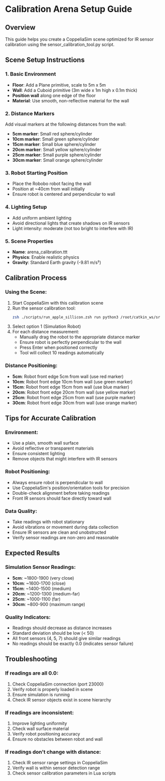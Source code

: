 # Calibration Arena Setup Guide

## Overview
This guide helps you create a CoppeliaSim scene optimized for IR sensor calibration using the sensor_calibration_tool.py script.

## Scene Setup Instructions

### 1. Basic Environment
- **Floor**: Add a Plane primitive, scale to 5m x 5m
- **Wall**: Add a Cuboid primitive (3m wide x 1m high x 0.1m thick)
- **Position wall** along one edge of the floor
- **Material**: Use smooth, non-reflective material for the wall

### 2. Distance Markers
Add visual markers at the following distances from the wall:
- **5cm marker**: Small red sphere/cylinder
- **10cm marker**: Small green sphere/cylinder  
- **15cm marker**: Small blue sphere/cylinder
- **20cm marker**: Small yellow sphere/cylinder
- **25cm marker**: Small purple sphere/cylinder
- **30cm marker**: Small orange sphere/cylinder

### 3. Robot Starting Position
- Place the Robobo robot facing the wall
- Position at ~40cm from wall initially
- Ensure robot is centered and perpendicular to wall

### 4. Lighting Setup
- Add uniform ambient lighting
- Avoid directional lights that create shadows on IR sensors
- Light intensity: moderate (not too bright to interfere with IR)

### 5. Scene Properties
- **Name**: arena_calibration.ttt
- **Physics**: Enable realistic physics
- **Gravity**: Standard Earth gravity (-9.81 m/s²)

## Calibration Process

### Using the Scene:
1. Start CoppeliaSim with this calibration scene
2. Run the sensor calibration tool: 
   ```bash
   zsh ./scripts/run_apple_sillicon.zsh run python3 /root/catkin_ws/src/learning_machines/src/learning_machines/sensor_calibration_tool.py
   ```
3. Select option 1 (Simulation Robot)
4. For each distance measurement:
   - Manually drag the robot to the appropriate distance marker
   - Ensure robot is perfectly perpendicular to the wall
   - Press Enter when positioned correctly
   - Tool will collect 10 readings automatically

### Distance Positioning:
- **5cm**: Robot front edge 5cm from wall (use red marker)
- **10cm**: Robot front edge 10cm from wall (use green marker)
- **15cm**: Robot front edge 15cm from wall (use blue marker)
- **20cm**: Robot front edge 20cm from wall (use yellow marker)
- **25cm**: Robot front edge 25cm from wall (use purple marker)
- **30cm**: Robot front edge 30cm from wall (use orange marker)

## Tips for Accurate Calibration

### Environment:
- Use a plain, smooth wall surface
- Avoid reflective or transparent materials
- Ensure consistent lighting
- Remove objects that might interfere with IR sensors

### Robot Positioning:
- Always ensure robot is perpendicular to wall
- Use CoppeliaSim's position/orientation tools for precision
- Double-check alignment before taking readings
- Front IR sensors should face directly toward wall

### Data Quality:
- Take readings with robot stationary
- Avoid vibrations or movement during data collection
- Ensure IR sensors are clean and unobstructed
- Verify sensor readings are non-zero and reasonable

## Expected Results

### Simulation Sensor Readings:
- **5cm**: ~1800-1900 (very close)
- **10cm**: ~1600-1700 (close)
- **15cm**: ~1400-1500 (medium)
- **20cm**: ~1200-1300 (medium-far)
- **25cm**: ~1000-1100 (far)
- **30cm**: ~800-900 (maximum range)

### Quality Indicators:
- Readings should decrease as distance increases
- Standard deviation should be low (< 50)
- All front sensors (4, 5, 7) should give similar readings
- No readings should be exactly 0.0 (indicates sensor failure)

## Troubleshooting

### If readings are all 0.0:
1. Check CoppeliaSim connection (port 23000)
2. Verify robot is properly loaded in scene
3. Ensure simulation is running
4. Check IR sensor objects exist in scene hierarchy

### If readings are inconsistent:
1. Improve lighting uniformity
2. Check wall surface material
3. Verify robot positioning accuracy
4. Ensure no obstacles between robot and wall

### If readings don't change with distance:
1. Check IR sensor range settings in CoppeliaSim
2. Verify wall is within sensor detection range
3. Check sensor calibration parameters in Lua scripts
